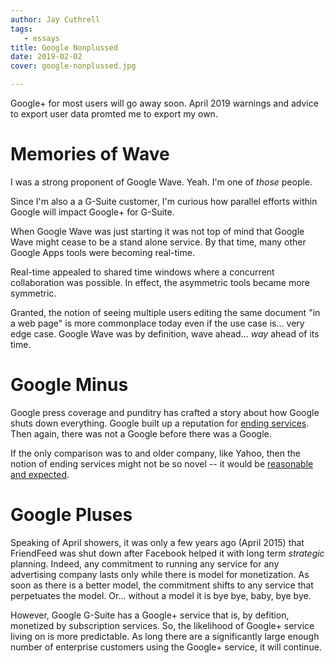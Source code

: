 ```yaml
---
author: Jay Cuthrell
tags:
   - essays
title: Google Nonplussed
date: 2019-02-02
cover: google-nonplussed.jpg

---
```


Google+ for most users will go away soon. April 2019 warnings and advice to export user data promted me to export my own.

# Memories of Wave

I was a strong proponent of Google Wave. Yeah. I'm one of _those_ people.

Since I'm also a a G-Suite customer, I'm curious how parallel efforts within Google will impact Google+ for G-Suite. 

When Google Wave was just starting it was not top of mind that Google Wave might cease to be a stand alone service. By that time, many other Google Apps tools were becoming real-time.

Real-time appealed to shared time windows where a concurrent collaboration was possible. In effect, the asymmetric tools became more symmetric.

Granted, the notion of seeing multiple users editing the same document "in a web page" is more commonplace today even if the use case is... very edge case. Google Wave was by definition, wave ahead... _way_ ahead of its time.

# Google Minus

Google press coverage and punditry has crafted a story about how Google shuts down everything. Google built up a reputation for [ending services](https://en.wikipedia.org/wiki/Category:Discontinued_Google_services). Then again, there was not a Google before there was a Google.

If the only comparison was to and older company, like Yahoo, then the notion of ending services might not be so novel -- it would be [reasonable and expected](https://en.wikipedia.org/wiki/Category:Discontinued_Yahoo!_services). 

# Google Pluses

Speaking of April showers, it was only a few years ago (April 2015) that FriendFeed was shut down after Facebook helped it with long term _strategic_ planning. Indeed, any commitment to running any service for any advertising company lasts only while there is model for monetization. As soon as there is a better model, the commitment shifts to any service that perpetuates the model. Or... without a model it is bye bye, baby, bye bye.

However, Google G-Suite has a Google+ service that is, by defition, monetized by subscription services. So, the likelihood of Google+ service living on is more predictable. As long there are a significantly large enough number of enterprise customers using the Google+ service, it will continue.


